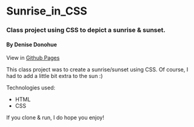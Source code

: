 # Sunrise_in_CSS
### Class project using CSS to depict a sunrise &amp; sunset.
#### By Denise Donohue

View in [Github Pages](https://deedee1970.github.io/Sunrise_in_CSS/)

This class project was to create a sunrise/sunset using CSS. Of course, I had to add a little bit extra to the sun :) 

Technologies used:
* HTML
* CSS

If you clone & run, I do hope you enjoy!
